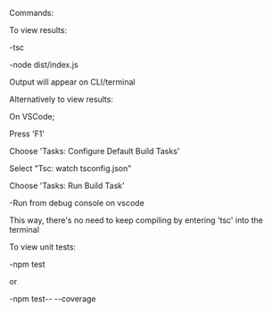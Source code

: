Commands:

To view results:

-tsc

-node dist/index.js

Output will appear on CLI/terminal

Alternatively to view results:

On VSCode;

Press 'F1'

Choose 'Tasks: Configure Default Build Tasks'

Select "Tsc: watch tsconfig.json"

Choose 'Tasks: Run Build Task'

-Run from debug console on vscode

This way, there's no need to keep compiling by entering 'tsc' into the terminal

To view unit tests: 

-npm test

or

-npm test-- --coverage
